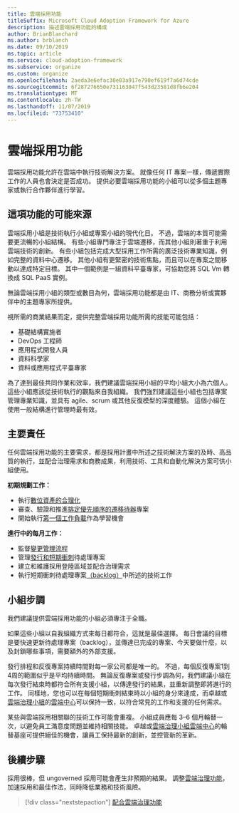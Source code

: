 ```yaml
---
title: 雲端採用功能
titleSuffix: Microsoft Cloud Adoption Framework for Azure
description: 描述雲端採用功能的構成
author: BrianBlanchard
ms.author: brblanch
ms.date: 09/10/2019
ms.topic: article
ms.service: cloud-adoption-framework
ms.subservice: organize
ms.custom: organize
ms.openlocfilehash: 2aeda3e6efac30e03a917e790ef619f7a6d74cde
ms.sourcegitcommit: 6f287276650e731163047f543d23581d8fb6e204
ms.translationtype: MT
ms.contentlocale: zh-TW
ms.lasthandoff: 11/07/2019
ms.locfileid: "73753410"
---
```

# <a name="cloud-adoption-capabilities"></a>雲端採用功能

雲端採用功能允許在雲端中執行技術解決方案。 就像任何 IT 專案一樣，傳遞實際工作的人員也會決定是否成功。 提供必要雲端採用功能的小組可以從多個主題專家或執行合作夥伴進行學習。

## <a name="possible-sources-for-this-capability"></a>這項功能的可能來源

雲端採用小組是技術執行小組或專案小組的現代化日。 不過，雲端的本質可能需要更流暢的小組結構。 有些小組專門專注于雲端遷移，而其他小組則著重于利用雲端技術的創新。 有些小組包括完成大型採用工作所需的廣泛技術專業知識，例如完整的資料中心遷移。 其他小組有更緊密的技術焦點，而且可以在專案之間移動以達成特定目標。 其中一個範例是一組資料平臺專家，可協助您將 SQL Vm 轉換成 SQL PaaS 實例。

無論雲端採用小組的類型或數目為何，雲端採用功能都是由 IT、商務分析或實夥伴中的主題專家所提供。

視所需的商業結果而定，提供完整雲端採用功能所需的技能可能包括：

- 基礎結構實施者
- DevOps 工程師
- 應用程式開發人員
- 資料科學家
- 資料或應用程式平臺專家

為了達到最佳共同作業和效率，我們建議雲端採用小組的平均小組大小為六個人。 這些小組應該從技術執行的觀點來自我組織。 我們強烈建議這些小組也包括專案管理專業知識，並具有 agile、scrum 或其他反復模型的深度體驗。 這個小組在使用一般結構進行管理時最有效。

## <a name="key-responsibilities"></a>主要責任

任何雲端採用功能的主要需求，都是採用計畫中所述之技術解決方案的及時、高品質的執行，並配合治理需求和商務成果，利用技術、工具和自動化解決方案可供小組使用。

**初期規劃工作：**

- 執行[數位資產的合理化](../digital-estate/index.md)
- 審查、驗證和推進[排定優先順序的遷移待辦](../migrate/migration-considerations/assess/release-iteration-backlog.md)專案
- 開始執行[第一個工作負載](../digital-estate/rationalize.md#select-the-first-workload)作為學習機會

**進行中的每月工作：**

- 監督[變更管理流程](../migrate/migration-considerations/prerequisites/technical-complexity.md)
- 管理[發行和短期衝刺](../migrate/migration-considerations/assess/release-iteration-backlog.md)待處理專案
- 建立和維護採用登陸區域並配合治理需求
- 執行短期衝刺待處理專案[（backlog）](../migrate/migration-considerations/assess/release-iteration-backlog.md)中所述的技術工作

## <a name="team-cadence"></a>小組步調

我們建議提供雲端採用功能的小組必須專注于全職。

如果這些小組以自我組織方式來每日都符合，這就是最佳選擇。 每日會議的目標是要快速更新待處理專案（backlog），並傳達已完成的專案、今天要做什麼，以及封鎖哪些事項，需要額外的外部支援。

發行排程和反復專案持續時間對每一家公司都是唯一的。 不過，每個反復專案1到4周的範圍似乎是平均持續時間。 無論反復專案或發行步調為何，我們建議小組在每次發行結束時都符合所有支援小組，以傳達發行的結果，並重新調整即將進行的工作。 同樣地，您也可以在每個短期衝刺結束時以小組的身分來達成，而卓越或[雲端治理小組](./cloud-governance.md)的[雲端中心](./cloud-center-of-excellence.md)可以保持一致，以符合常見的工作和支援的任何需求。

某些與雲端採用相關聯的技術工作可能會重複。 小組成員應每 3&ndash;6 個月輪替一次，以避免員工滿意度問題並維持相關技能。 卓越或[雲端治理小組](./cloud-governance.md)[雲端中心](./cloud-center-of-excellence.md)的輪替基座可提供絕佳的機會，讓員工保持最新的創新，並控管新的革新。

## <a name="next-steps"></a>後續步驟

採用很棒，但 ungoverned 採用可能會產生非預期的結果。 調整[雲端治理功能](./cloud-governance.md)，加速採用和最佳作法，同時降低業務和技術風險。

> [!div class="nextstepaction"]
> [配合雲端治理功能](./cloud-governance.md)
